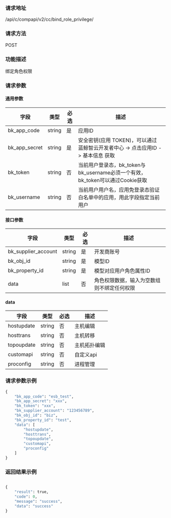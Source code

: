 
### 请求地址

/api/c/compapi/v2/cc/bind_role_privilege/



### 请求方法

POST


### 功能描述

绑定角色权限

### 请求参数


#### 通用参数

| 字段 | 类型 | 必选 |  描述 |
|-----------|------------|--------|------------|
| bk_app_code  |  string    | 是 | 应用ID     |
| bk_app_secret|  string    | 是 | 安全密钥(应用 TOKEN)，可以通过 蓝鲸智云开发者中心 -&gt; 点击应用ID -&gt; 基本信息 获取 |
| bk_token     |  string    | 否 | 当前用户登录态，bk_token与bk_username必须一个有效，bk_token可以通过Cookie获取 |
| bk_username  |  string    | 否 | 当前用户用户名，应用免登录态验证白名单中的应用，用此字段指定当前用户 |

#### 接口参数

| 字段      |  类型      | 必选   |  描述      |
|-----------|------------|--------|------------|
| bk_supplier_account |  string    | 是     | 开发商账号 |
| bk_obj_id           |  string    | 是     | 模型ID |
| bk_property_id      |  string    | 是     | 模型对应用户角色属性ID   |
| data                |  list      | 否     | 角色权限数据，输入为空数组则不绑定任何权限   |

#### data

| 字段      |  类型      | 必选   |  描述      |
|-----------|------------|--------|------------|
| hostupdate | string | 否 | 主机编辑 |
| hosttrans  | string | 否 | 主机转移 |
| topoupdate | string | 否 | 主机拓扑编辑  |
| customapi  | string | 否 | 自定义api  |
| proconfig  | string | 否 | 进程管理  |

### 请求参数示例

```python
{
    "bk_app_code": "esb_test",
    "bk_app_secret": "xxx",
    "bk_token": "xxx",
    "bk_supplier_account": "123456789",
    "bk_obj_id": "biz",
    "bk_property_id": "test",
    "data": [
        "hostupdate",
        "hosttrans",
        "topoupdate",
        "customapi",
        "proconfig"
    ]
}
```

### 返回结果示例

```python

{
    "result": true,
    "code": 0,
    "message": "success",
    "data": "success"
}
```